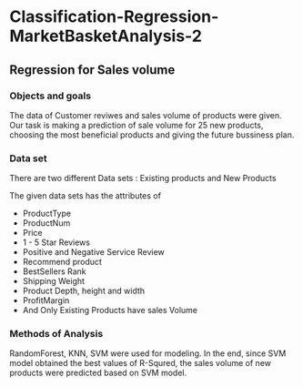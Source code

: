 # Classification-Regression-MarketBasketAnalysis-2
## Regression for Sales volume 

### Objects and goals
The data of Customer reviwes and sales volume of products were given. 
Our task is making a prediction of sale volume for 25 new products, choosing the most beneficial products and giving the future bussiness plan.

### Data set
There are two different Data sets : Existing products and New Products

The given data sets has the attributes of 
- ProductType
- ProductNum
- Price
- 1 - 5 Star Reviews
- Positive and Negative Service Review
- Recommend product
- BestSellers Rank
- Shipping Weight
- Product Depth, height and width
- ProfitMargin
- And Only Existing Products have sales Volume

### Methods of Analysis
RandomForest, KNN, SVM were used for modeling. In the end, since SVM model obtained the best values of R-Squred, the sales volume of new products were predicted based on SVM model.
